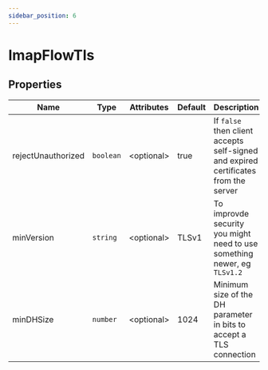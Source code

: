 ```yaml
---
sidebar_position: 6
---
```


# ImapFlowTls

## Properties

| Name | Type | Attributes | Default | Description |
| --- | --- | --- | --- | --- |
| rejectUnauthorized | `boolean` | &lt;optional&gt; | true | If `false` then client accepts self-signed and expired certificates from the server |
| minVersion | `string` | &lt;optional&gt; | TLSv1 | To improvde security you might need to use something newer, eg `TLSv1.2` |
| minDHSize | `number` | &lt;optional&gt; | 1024 | Minimum size of the DH parameter in bits to accept a TLS connection |